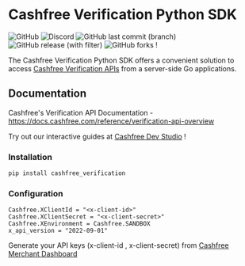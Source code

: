 # Cashfree Verification Python SDK
![GitHub](https://img.shields.io/github/license/cashfree/cashfree-verification-sdk-python) ![Discord](https://img.shields.io/discord/931125665669972018?label=discord) ![GitHub last commit (branch)](https://img.shields.io/github/last-commit/cashfree/cashfree-verification-sdk-python/master) ![GitHub release (with filter)](https://img.shields.io/github/v/release/cashfree/cashfree-verification-sdk-python?label=latest) ![GitHub forks](https://img.shields.io/github/forks/cashfree/cashfree-verification-sdk-python) !

The Cashfree Verification Python SDK offers a convenient solution to access [Cashfree Verification APIs](https://docs.cashfree.com/docs/verification-suite-introduction) from a server-side Go  applications. 



## Documentation

Cashfree's Verification API Documentation - https://docs.cashfree.com/reference/verification-api-overview

Try out our interactive guides at [Cashfree Dev Studio](https://www.cashfree.com/devstudio) !


### Installation
```bash
pip install cashfree_verification
```
### Configuration

```
Cashfree.XClientId = "<x-client-id>"
Cashfree.XClientSecret = "<x-client-secret>"
Cashfree.XEnvironment = Cashfree.SANDBOX
x_api_version = "2022-09-01"
```

Generate your API keys (x-client-id , x-client-secret) from [Cashfree Merchant Dashboard](https://merchant.cashfree.com/merchants/login)
